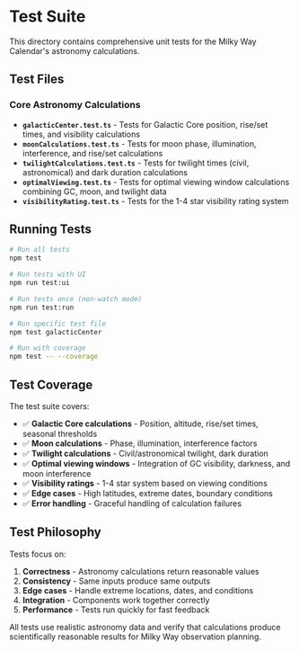 # Test Suite

This directory contains comprehensive unit tests for the Milky Way Calendar's
astronomy calculations.

## Test Files

### Core Astronomy Calculations

- **`galacticCenter.test.ts`** - Tests for Galactic Core position, rise/set
  times, and visibility calculations
- **`moonCalculations.test.ts`** - Tests for moon phase, illumination,
  interference, and rise/set calculations
- **`twilightCalculations.test.ts`** - Tests for twilight times (civil,
  astronomical) and dark duration calculations
- **`optimalViewing.test.ts`** - Tests for optimal viewing window calculations
  combining GC, moon, and twilight data
- **`visibilityRating.test.ts`** - Tests for the 1-4 star visibility rating
  system

## Running Tests

```bash
# Run all tests
npm test

# Run tests with UI
npm run test:ui

# Run tests once (non-watch mode)
npm run test:run

# Run specific test file
npm test galacticCenter

# Run with coverage
npm test -- --coverage
```

## Test Coverage

The test suite covers:

- ✅ **Galactic Core calculations** - Position, altitude, rise/set times,
  seasonal thresholds
- ✅ **Moon calculations** - Phase, illumination, interference factors
- ✅ **Twilight calculations** - Civil/astronomical twilight, dark duration
- ✅ **Optimal viewing windows** - Integration of GC visibility, darkness, and
  moon interference
- ✅ **Visibility ratings** - 1-4 star system based on viewing conditions
- ✅ **Edge cases** - High latitudes, extreme dates, boundary conditions
- ✅ **Error handling** - Graceful handling of calculation failures

## Test Philosophy

Tests focus on:

1. **Correctness** - Astronomy calculations return reasonable values
2. **Consistency** - Same inputs produce same outputs
3. **Edge cases** - Handle extreme locations, dates, and conditions
4. **Integration** - Components work together correctly
5. **Performance** - Tests run quickly for fast feedback

All tests use realistic astronomy data and verify that calculations produce
scientifically reasonable results for Milky Way observation planning.
